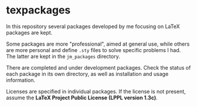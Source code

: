 # texpackages
In this repository several packages developed by me focusing on LaTeX packages are kept.

Some packages are more "professional", aimed at general use, while others are more personal and define `.sty` files to solve specific problems I had. The latter are kept in the `jm_packages` directory.

There are completed and under development packages. Check the status of each package in its own directory, as well as installation and usage information.

Licenses are specified in individual packages. If the license is not present, assume the **LaTeX Project Public License (LPPL version 1.3c)**.